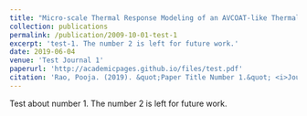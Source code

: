 ```yaml
---
title: "Micro-scale Thermal Response Modeling of an AVCOAT-like Thermal Protection System"
collection: publications
permalink: /publication/2009-10-01-test-1
excerpt: 'test-1. The number 2 is left for future work.'
date: 2019-06-04
venue: 'Test Journal 1'
paperurl: 'http://academicpages.github.io/files/test.pdf'
citation: 'Rao, Pooja. (2019). &quot;Paper Title Number 1.&quot; <i>Journal 1</i>. 1(1).'
---
```

Test about number 1. The number 2 is left for future work.

